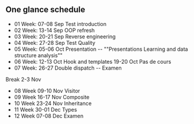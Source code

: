 ## One glance schedule

- 01 Week: 07-08 Sep Test introduction
- 02 Week: 13-14 Sep OOP refresh
- 03 Week: 20-21 Sep Reverse engineering
- 04 Week: 27-28 Sep Test Quality
- 05 Week: 05-06 Oct Presentation
-- ""Presentations Learning and data structure analysis"" 
- 06 Week: 12-13 Oct Hook and templates
19-20 Oct Pas de cours
- 07 Week: 26-27 Double dispatch
-- Examen

Break 2-3 Nov

- 08 Week 09-10 Nov Visitor
- 09 Week 16-17 Nov Composite 
- 10 Week 23-24 Nov Inheritance
- 11 Week 30-01 Dec Types
- 12 Week 07-08 Dec Examen 


